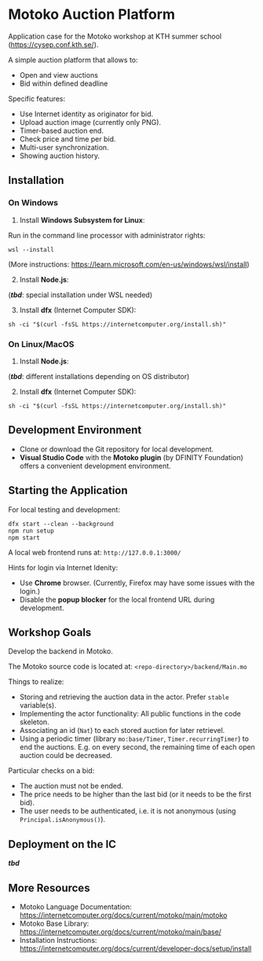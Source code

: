 # Motoko Auction Platform

Application case for the Motoko workshop at KTH summer school (https://cysep.conf.kth.se/).

A simple auction platform that allows to:
* Open and view auctions
* Bid within defined deadline

Specific features:
* Use Internet identity as originator for bid.
* Upload auction image (currently only PNG).
* Timer-based auction end.
* Check price and time per bid.
* Multi-user synchronization.
* Showing auction history.

## Installation

### On Windows
1. Install **Windows Subsystem for Linux**:

Run in the command line processor with administrator rights:
```
wsl --install
```

(More instructions: https://learn.microsoft.com/en-us/windows/wsl/install)

2. Install **Node.js**: 

(***tbd***: special installation under WSL needed)


3. Install **dfx** (Internet Computer SDK): 

```
sh -ci "$(curl -fsSL https://internetcomputer.org/install.sh)"
```

### On Linux/MacOS
1. Install **Node.js**:

(***tbd***: different installations depending on OS distributor)

2. Install **dfx** (Internet Computer SDK): 

```
sh -ci "$(curl -fsSL https://internetcomputer.org/install.sh)"
```

## Development Environment
* Clone or download the Git repository for local development.
* **Visual Studio Code** with the **Motoko plugin** (by DFINITY Foundation) offers a convenient development environment.

## Starting the Application

For local testing and development:

```
dfx start --clean --background
npm run setup
npm start
```

A local web frontend runs at: `http://127.0.0.1:3000/`

Hints for login via Internet Idenity:
* Use **Chrome** browser. (Currently, Firefox may have some issues with the login.)
* Disable the **popup blocker** for the local frontend URL during development.

## Workshop Goals
Develop the backend in Motoko.

The Motoko source code is located at: `<repo-directory>/backend/Main.mo`

Things to realize:
* Storing and retrieving the auction data in the actor. Prefer `stable` variable(s).
* Implementing the actor functionality: All public functions in the code skeleton.
* Associating an id (`Nat`) to each stored auction for later retrievel.
* Using a periodic timer (library `mo:base/Timer`, `Timer.recurringTimer`) to end the auctions. E.g. on every second, the remaining time of each open auction could be decreased.

Particular checks on a bid:
* The auction must not be ended.
* The price needs to be higher than the last bid (or it needs to be the first bid).
* The user needs to be authenticated, i.e. it is not anonymous (using `Principal.isAnonymous()`).

## Deployment on the IC

***tbd***

## More Resources

* Motoko Language Documentation: https://internetcomputer.org/docs/current/motoko/main/motoko
* Motoko Base Library: https://internetcomputer.org/docs/current/motoko/main/base/
* Installation Instructions: https://internetcomputer.org/docs/current/developer-docs/setup/install